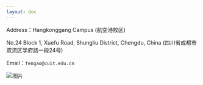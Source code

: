 ```yaml
---
layout: doc
---
```


Address：Hangkonggang Campus (航空港校区)

No.24 Block 1, Xuefu Road, Shungliu District, Chengdu, China
(四川省成都市双流区学府路一段24号)


Email：`fengao@cuit.edu.cn`

![图片](/image/address.png)